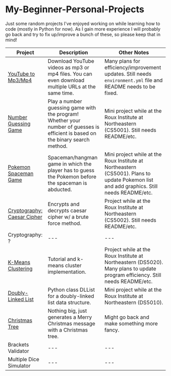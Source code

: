 # My-Beginner-Personal-Projects
Just some random projects I've enjoyed working on while learning how to code (mostly in Python for now). As I gain more experience I will probably go back and try to fix up/improve a bunch of these, so please keep that in mind!

| Project | Description | Other Notes |
| --- | --- | --- |
| [YouTube to Mp3/Mp4](https://github.com/charVANder/My-Beginner-Personal-Projects/tree/main/Projects/YouTube%20to%20MP3-MP4) | Download YouTube videos as mp3 or mp4 files. You can even download multiple URLs at the same time. | Many plans for efficiency/improvement updates. Still needs `environment.yml` file and README needs to be fixed. |
| [Number Guessing Game](https://github.com/charVANder/My-Beginner-Personal-Projects/tree/main/Projects/Number%20Guessing%20Game) | Play a number guessing game with the program! Whether your number of guesses is efficient is based on the binary search method. | Mini project while at the Roux Institute at Northeastern (CS5001). Still needs README/etc. |
| [Pokemon Spaceman Game](https://github.com/charVANder/My-Beginner-Personal-Projects/tree/main/Projects/Pokemon%20Spaceman%20Game) | Spaceman/hangman game in which the player has to guess the Pokemon before the spaceman is abducted. | Mini project while at the Roux Institute at Northeastern (CS5001). Plans to update Pokemon list and add graphics. Still needs README/etc. |
| [Cryptography: Caesar Cipher](https://github.com/charVANder/My-Beginner-Personal-Projects/tree/main/Projects/Caesar%20Cipher) | Encrypts and decrypts caesar cipher w/ a brute force method. | Project while at the Roux Institute at Northeastern (CS5002). Still needs README/etc. |
| Cryptography: ? | --- | --- |
| [K-Means Clustering](https://github.com/charVANder/My-Beginner-Personal-Projects/tree/main/Projects/K-Means%20Clustering) | Tutorial and k-means cluster implementation. | Project while at the Roux Institute at Northeastern (DS5020). Many plans to update program efficiency. Still needs README/etc. |
| [Doubly-Linked List](https://github.com/charVANder/My-Beginner-Personal-Projects/tree/main/Projects/Doubly%20Linked%20List) | Python class DLList for a doubly-linked list data structure. | Mini project while at the Roux Institute at Northeastern (DS5010). |
| [Christmas Tree](https://github.com/charVANder/My-Beginner-Personal-Projects/tree/main/Projects/Christmas%20Tree) | Nothing big, just generates a Merry Christmas message with a Christmas tree. | Might go back and make something more fancy. |
| Brackets Validator | --- | --- |
| Multiple Dice Simulator | --- | --- |